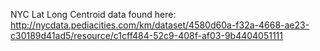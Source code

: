 NYC Lat Long Centroid data found here: http://nycdata.pediacities.com/km/dataset/4580d60a-f32a-4668-ae23-c30189d41ad5/resource/c1cff484-52c9-408f-af03-9b4404051111
